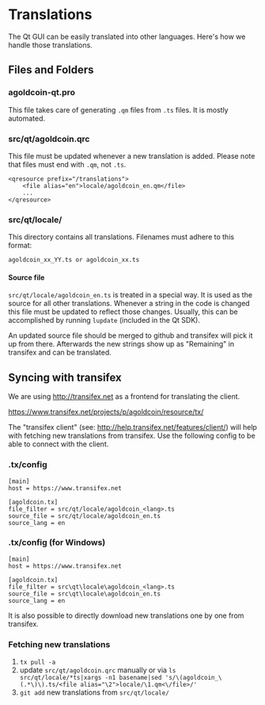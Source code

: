Translations
============

The Qt GUI can be easily translated into other languages. Here's how we
handle those translations.

Files and Folders
-----------------

### agoldcoin-qt.pro

This file takes care of generating `.qm` files from `.ts` files. It is mostly
automated.

### src/qt/agoldcoin.qrc

This file must be updated whenever a new translation is added. Please note that
files must end with `.qm`, not `.ts`.

    <qresource prefix="/translations">
        <file alias="en">locale/agoldcoin_en.qm</file>
        ...
    </qresource>

### src/qt/locale/

This directory contains all translations. Filenames must adhere to this format:

    agoldcoin_xx_YY.ts or agoldcoin_xx.ts

#### Source file

`src/qt/locale/agoldcoin_en.ts` is treated in a special way. It is used as the
source for all other translations. Whenever a string in the code is changed
this file must be updated to reflect those changes. Usually, this can be
accomplished by running `lupdate` (included in the Qt SDK).

An updated source file should be merged to github and transifex will pick it
up from there. Afterwards the new strings show up as "Remaining" in transifex
and can be translated.

Syncing with transifex
----------------------

We are using http://transifex.net as a frontend for translating the client.

https://www.transifex.net/projects/p/agoldcoin/resource/tx/

The "transifex client" (see: http://help.transifex.net/features/client/)
will help with fetching new translations from transifex. Use the following
config to be able to connect with the client.

### .tx/config

    [main]
    host = https://www.transifex.net

    [agoldcoin.tx]
    file_filter = src/qt/locale/agoldcoin_<lang>.ts
    source_file = src/qt/locale/agoldcoin_en.ts
    source_lang = en
    
### .tx/config (for Windows)

    [main]
    host = https://www.transifex.net

    [agoldcoin.tx]
    file_filter = src\qt\locale\agoldcoin_<lang>.ts
    source_file = src\qt\locale\agoldcoin_en.ts
    source_lang = en

It is also possible to directly download new translations one by one from transifex.

### Fetching new translations

1. `tx pull -a`
2. update `src/qt/agoldcoin.qrc` manually or via
   `ls src/qt/locale/*ts|xargs -n1 basename|sed 's/\(agoldcoin_\(.*\)\).ts/<file alias="\2">locale/\1.qm<\/file>/'`
3. `git add` new translations from `src/qt/locale/`
